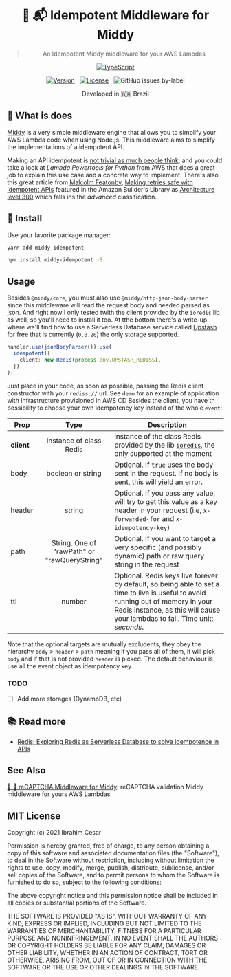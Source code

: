 <div align="center">
 
  <h1>🛵 📬  Idempotent Middleware for Middy</h1>
  <blockquote>An Idempotent Middy middleware for your AWS Lambdas</blockquote>

  [![TypeScript](https://badges.frapsoft.com/typescript/code/typescript.svg?v=101)](https://github.com/ellerbrock/typescript-badges/)

  [![Version](https://img.shields.io/npm/v/middy-idempotent?label=latest%20version)](https://www.npmjs.com/package/middy-idempotent
)&nbsp; &nbsp;[![License](https://badgen.net/github/license/ibrahimcesar/middy-idempotent)](./LICENSE)&nbsp; &nbsp;![GitHub issues by-label](https://img.shields.io/github/issues/ibrahimcesar/middy-idempotent/bug)
 

<p>Developed in 🇧🇷 <span role="img" aria-label="Flag for Brazil">Brazil</p>

</div>

## 🛵 What is does

[Middy](https://middy.js.org/) is a very simple middleware engine that allows you to simplify your AWS Lambda code when using Node.js. This middleware aims to simplify the implementations of a idempotent API.

Making an API idempotent is [not trivial as much people think](https://awslabs.github.io/aws-lambda-powertools-python/develop/utilities/idempotency/), and you could take a look at _Lambda Powertools for Python_ from AWS that does a great job to explain this use case and a concrete way to implement. There's also this great article from [Malcolm Featonby](https://twitter.com/mfeatonby), [Making retries safe with idempotent APIs](https://aws.amazon.com/builders-library/making-retries-safe-with-idempotent-APIs/) featured in the Amazon Builder's Library as [Architecture level 300](https://aws.amazon.com/blogs/architecture/category/learning-levels/advanced-300/) which falls ins the _advanced_ classification.

## 🚀 Install

Use your favorite package manager:

```bash
yarn add middy-idempotent
```

```bash
npm install middy-idempotent -S
```

## Usage

Besides `@middy/core`, you must also use `@middy/http-json-body-parser` since this middleware will read the request body and needed parsed as json. And right now I only tested twith the client provided by the `ioredis` lib as well, so you'll need to install it too. At tthe bottom there's a write-up where we'll find how to use a Serverless Database service called [Upstash](https://upstash.com/) for free that is currently (`0.0.20`) the only storage supported.

```ts
handler.use(jsonBodyParser()).use(
  idempotent({
    client: new Redis(process.env.UPSTASH_REDISS),
  })
);
```

Just place in your code, as soon as possible, passing the Redis client constructor with your `rediss://` url. See `demo` for an example of application with infrastructure provisioned in AWS CD
Besides the client, you have th possibility to choose your own idempotency key instead of the whole `event`:

| Prop   |      Type      |  Description |
|----------|:--------:|------------|
| **client** |  Instance of class Redis | instance of the class Redis provided by the lib [`ioredis`](https://github.com/luin/ioredis), the only supported at the moment |
| body |    boolean or string   | Optional. If `true` uses the body sent in the request. If no body is sent, this will yield an error.  |
| header | string | Optional. If you pass any value, will try to get this value as a key header in your request (i.e, `x-forwarded-for` and `x-idempotency-key`) |
| path | String. One of "rawPath" or "rawQueryString" | Optional. If you want to target a very specific (and possibly dynamic) path or raw query string in the request |
| ttl | number | Optional. Redis keys live forever by default, so being able to set a time to live is useful to avoid running out of memory in your Redis instance, as this will cause your lambdas to fail. Time unit: _seconds_.

Note that the optional targets are mutually excludents, they obey the hierarchy `body` > `header` > `path` meaning if you pass all of them, it will pick `body` and if that is not provided `header` is picked. The default behaviour is use all the event object as idempotency key.

### TODO
- [ ] Add more storages (DynamoDB, etc)

## 📚 Read more

- [Redis: Exploring Redis as Serverless Database to solve idempotence in APIs](https://dev.to/aws-builders/redis-exploring-redis-as-serverless-database-to-solve-idempotence-in-apis-2gma)

## See Also

[🛵 🔐  reCAPTCHA Middleware for Middy](https://github.com/ibrahimcesar/react-lite-youtube-embed/): reCAPTCHA validation Middy middleware for yours AWS Lambdas


## MIT License

Copyright (c) 2021 Ibrahim Cesar

Permission is hereby granted, free of charge, to any person obtaining a copy
of this software and associated documentation files (the "Software"), to deal
in the Software without restriction, including without limitation the rights
to use, copy, modify, merge, publish, distribute, sublicense, and/or sell
copies of the Software, and to permit persons to whom the Software is
furnished to do so, subject to the following conditions:

The above copyright notice and this permission notice shall be included in all
copies or substantial portions of the Software.

THE SOFTWARE IS PROVIDED "AS IS", WITHOUT WARRANTY OF ANY KIND, EXPRESS OR
IMPLIED, INCLUDING BUT NOT LIMITED TO THE WARRANTIES OF MERCHANTABILITY,
FITNESS FOR A PARTICULAR PURPOSE AND NONINFRINGEMENT. IN NO EVENT SHALL THE
AUTHORS OR COPYRIGHT HOLDERS BE LIABLE FOR ANY CLAIM, DAMAGES OR OTHER
LIABILITY, WHETHER IN AN ACTION OF CONTRACT, TORT OR OTHERWISE, ARISING FROM,
OUT OF OR IN CONNECTION WITH THE SOFTWARE OR THE USE OR OTHER DEALINGS IN THE
SOFTWARE.
